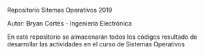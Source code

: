 Repositorio Sitemas Operativos 2019

Autor: Bryan Cortés - Ingeniería Electrónica

En este repositorio se almacenarán todos los códigos resultado de desarrollar las actividades en el curso de Sistemas Operativos



